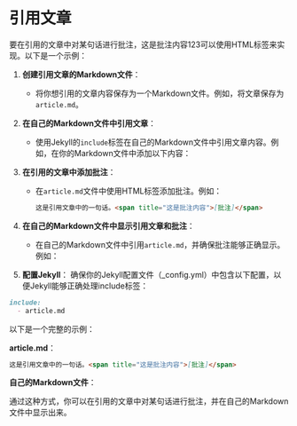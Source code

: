 
# 引用文章

要在引用的文章中对某句话进行批注，<span class="annotation">这是批注内容123</span>可以使用HTML标签来实现。以下是一个示例：

1. **创建引用文章的Markdown文件**：
   - 将你想引用的文章内容保存为一个Markdown文件。例如，将文章保存为`article.md`。

2. **在自己的Markdown文件中引用文章**：
   - 使用Jekyll的`include`标签在自己的Markdown文件中引用文章内容。例如，在你的Markdown文件中添加以下内容：

3. **在引用的文章中添加批注**：
   - 在`article.md`文件中使用HTML标签添加批注。例如：

     ```markdown
     这是引用文章中的一句话。<span title="这是批注内容">[批注]</span>
     ```

4. **在自己的Markdown文件中显示引用文章和批注**：
   - 在自己的Markdown文件中引用`article.md`，并确保批注能够正确显示。例如：

5. **配置Jekyll**：
确保你的Jekyll配置文件（_config.yml）中包含以下配置，以便Jekyll能够正确处理include标签：

```markdown
include:
  - article.md
```

以下是一个完整的示例：

**article.md**：

```markdown
这是引用文章中的一句话。<span title="这是批注内容">[批注]</span>
```

**自己的Markdown文件**：

通过这种方式，你可以在引用的文章中对某句话进行批注，并在自己的Markdown文件中显示出来。
